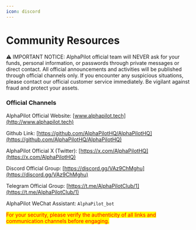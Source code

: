 ```yaml
---
icon: discord
---
```


# Community Resources

⚠️ IMPORTANT NOTICE: AlphaPilot official team will NEVER ask for your funds, personal information, or passwords through private messages or direct contact. All official announcements and activities will be published through official channels only. If you encounter any suspicious situations, please contact our official customer service immediately. Be vigilant against fraud and protect your assets.



### Official Channels

AlphaPilot Official Website: [www.alphapilot.tech](http://www.alphapilot.tech)

Github Link: [https://github.com/AlphaPilotHQ/AlphaPilotHQ](https://github.com/AlphaPilotHQ/AlphaPilotHQ)

AlphaPilot Official X (Twitter): [https://x.com/AlphaPilotHQ](https://x.com/AlphaPilotHQ)

Discord Official Group: [https://discord.gg/VAz9ChMghu](https://discord.gg/VAz9ChMghu)

Telegram Official Group: [https://t.me/AlphaPilotClub/1](https://t.me/AlphaPilotClub/1)

AlphaPilot WeChat Assistant: `AlphaPilot_bot`



<mark style="color:red;">For your security, please verify the authenticity of all links and communication channels before engaging.</mark>
